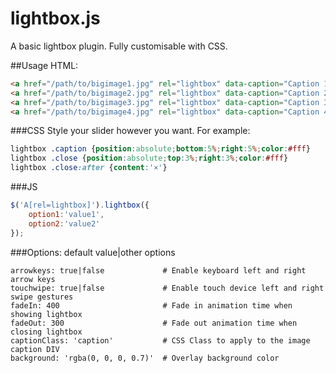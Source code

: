 # lightbox.js
A basic lightbox plugin. Fully customisable with CSS.


##Usage
HTML:
```html
<a href="/path/to/bigimage1.jpg" rel="lightbox" data-caption="Caption 1"><img src="/path/to/thumbnail1.jpg" alt=""></a>
<a href="/path/to/bigimage2.jpg" rel="lightbox" data-caption="Caption 2"><img src="/path/to/thumbnail2.jpg" alt=""></a>
<a href="/path/to/bigimage3.jpg" rel="lightbox" data-caption="Caption 3"><img src="/path/to/thumbnail3.jpg" alt=""></a>
<a href="/path/to/bigimage4.jpg" rel="lightbox" data-caption="Caption 4"><img src="/path/to/thumbnail4.jpg" alt=""></a>
```

###CSS
Style your slider however you want. For example:
```css
lightbox .caption {position:absolute;bottom:5%;right:5%;color:#fff}
lightbox .close {position:absolute;top:3%;right:3%;color:#fff}
lightbox .close:after {content:'×'}
```

###JS
```javascript
$('A[rel=lightbox]').lightbox({
    option1:'value1',
    option2:'value2'
});
```

###Options: default value|other options
```
arrowkeys: true|false             # Enable keyboard left and right arrow keys
touchwipe: true|false             # Enable touch device left and right swipe gestures
fadeIn: 400                       # Fade in animation time when showing lightbox
fadeOut: 300                      # Fade out animation time when closing lightbox
captionClass: 'caption'           # CSS Class to apply to the image caption DIV
background: 'rgba(0, 0, 0, 0.7)'  # Overlay background color
```